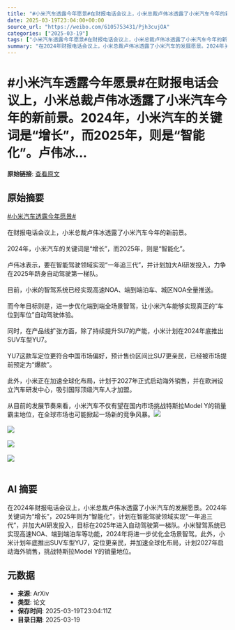 ```yaml
---
title: "#小米汽车透露今年愿景#在财报电话会议上，小米总裁卢伟冰透露了小米汽车今年的新前景。2024年，小米汽车的关键词是“增长”，而2025年，则是“智能化”。卢伟冰..."
date: 2025-03-19T23:04:00+00:00
source_url: "https://weibo.com/6105753431/Pjh3cujOA"
categories: ["2025-03-19"]
tags: ["小米汽车透露今年愿景#在财报电话会议上，小米总裁卢伟冰透露了小米汽车今年的新前景。2024年，小米汽车的关键词是“增长”，而2025年，则是“智能化”。卢伟冰", "Y的销量地位。"]
summary: "在2024年财报电话会议上，小米总裁卢伟冰透露了小米汽车的发展愿景。2024年关键词为“增长”，2025年则为“智能化”，计划在智能驾驶领域实现“一年追三代”，并加大AI研发投入，目标在2025年进入自动驾驶第一梯队。小米智驾系统已实现高速NOA、端到端泊车等功能，2024年将进一步优化全场景智驾。此外，小米计划年底推出SUV车型YU7，定位更亲民，并加速全球化布局，计划2027年启动海外销售，挑战特斯拉Model Y的销量地位。"
---
```


# #小米汽车透露今年愿景#在财报电话会议上，小米总裁卢伟冰透露了小米汽车今年的新前景。2024年，小米汽车的关键词是“增长”，而2025年，则是“智能化”。卢伟冰...

**原始链接**: [查看原文](https://weibo.com/6105753431/Pjh3cujOA)

## 原始摘要

<a href="https://m.weibo.cn/search?containerid=231522type%3D1%26t%3D10%26q%3D%23%E5%B0%8F%E7%B1%B3%E6%B1%BD%E8%BD%A6%E9%80%8F%E9%9C%B2%E4%BB%8A%E5%B9%B4%E6%84%BF%E6%99%AF%23&amp;extparam=%23%E5%B0%8F%E7%B1%B3%E6%B1%BD%E8%BD%A6%E9%80%8F%E9%9C%B2%E4%BB%8A%E5%B9%B4%E6%84%BF%E6%99%AF%23" data-hide=""><span class="surl-text">#小米汽车透露今年愿景#</span></a><br><br>在财报电话会议上，小米总裁卢伟冰透露了小米汽车今年的新前景。<br><br>2024年，小米汽车的关键词是“增长”，而2025年，则是“智能化”。<br><br>卢伟冰表示，要在智能驾驶领域实现“一年追三代”，并计划加大AI研发投入，力争在2025年跻身自动驾驶第一梯队。<br><br>目前，小米的智驾系统已经实现高速NOA、端到端泊车、城区NOA全量推送。<br><br>而今年目标则是，进一步优化端到端全场景智驾，让小米汽车能够实现真正的“车位到车位”自动驾驶体验。<br><br>同时，在产品线扩张方面，除了持续提升SU7的产能，小米计划在2024年底推出SUV车型YU7。<br><br>YU7这款车定位更符合中国市场偏好，预计售价区间比SU7更亲民，已经被市场提前预定为“爆款”。<br><br>此外，小米正在加速全球化布局，计划于2027年正式启动海外销售，并在欧洲设立汽车研发中心，吸引国际顶级汽车人才加盟。<br><br>从目前的发展节奏来看，小米汽车不仅有望在国内市场挑战特斯拉Model Y的销量霸主地位，在全球市场也可能掀起一场新的竞争风暴。<img style="" src="https://tvax4.sinaimg.cn/large/006Fd7o3gy1hzmbwf2zqij30mi0ekwgs.jpg" referrerpolicy="no-referrer"><br><br><img style="" src="https://tvax3.sinaimg.cn/large/006Fd7o3gy1hzmbwgr7esj30rj0j07h7.jpg" referrerpolicy="no-referrer"><br><br><img style="" src="https://tvax1.sinaimg.cn/large/006Fd7o3gy1hzmbwhu25mj30u00a2jvv.jpg" referrerpolicy="no-referrer"><br><br><img style="" src="https://tvax4.sinaimg.cn/large/006Fd7o3gy1hzmbwj5klyj30q70f4wjf.jpg" referrerpolicy="no-referrer"><br><br>

## AI 摘要

在2024年财报电话会议上，小米总裁卢伟冰透露了小米汽车的发展愿景。2024年关键词为“增长”，2025年则为“智能化”，计划在智能驾驶领域实现“一年追三代”，并加大AI研发投入，目标在2025年进入自动驾驶第一梯队。小米智驾系统已实现高速NOA、端到端泊车等功能，2024年将进一步优化全场景智驾。此外，小米计划年底推出SUV车型YU7，定位更亲民，并加速全球化布局，计划2027年启动海外销售，挑战特斯拉Model Y的销量地位。

## 元数据

- **来源**: ArXiv
- **类型**: 论文
- **保存时间**: 2025-03-19T23:04:11Z
- **目录日期**: 2025-03-19
